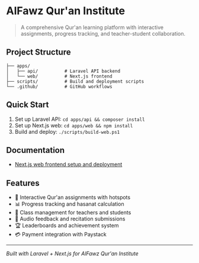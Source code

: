 # AlFawz Qur'an Institute

> A comprehensive Qur'an learning platform with interactive assignments, progress tracking, and teacher-student collaboration.

## Project Structure

```
├── apps/
│   ├── api/          # Laravel API backend
│   └── web/          # Next.js frontend
├── scripts/          # Build and deployment scripts
└── .github/          # GitHub workflows
```

## Quick Start

1. Set up Laravel API: `cd apps/api && composer install`
2. Set up Next.js web: `cd apps/web && npm install`
3. Build and deploy: `./scripts/build-web.ps1`

## Documentation

- [Next.js web frontend setup and deployment](apps/web/README.md)

## Features

- 🎯 Interactive Qur'an assignments with hotspots
- 📊 Progress tracking and hasanat calculation
- 👥 Class management for teachers and students
- 🎵 Audio feedback and recitation submissions
- 🏆 Leaderboards and achievement system
- 💳 Payment integration with Paystack

---

*Built with Laravel + Next.js for AlFawz Qur'an Institute*
